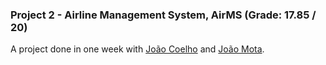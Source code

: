 ### Project 2 - Airline Management System, AirMS (Grade: 17.85 / 20)

A project done in one week with [João Coelho](https://github.com/Jcoelho13) and [João Mota](https://github.com/Joao-Mota). <br>

